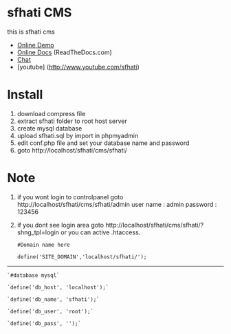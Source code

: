 # sfhati CMS

this is sfhati cms 

* [Online Demo](http://design.sfhati.com/)
* [Online Docs](http://sfhati-cms.readthedocs.org/) (ReadTheDocs.com)
* [Chat](https://gitter.im/sfhati/cms)
* [youtube] (http://www.youtube.com/sfhati)


Install
=======

1. download compress file
2. extract sfhati folder to root host server 
3. create mysql database
4. upload sfhati.sql by import in phpmyadmin 
5. edit conf.php file and set your database name and password 
6. goto http://localhost/sfhati/cms/sfhati/ 

Note
====

1. if you wont login to controlpanel goto http://localhost/sfhati/cms/sfhati/admin
user name : admin 
password : 123456
2. if you dont see login area goto http://localhost/sfhati/cms/sfhati/?shng_tpl=login
or you can active .htaccess. 


    `#Domain name here`

    `define('SITE_DOMAIN','localhost/sfhati/');`

***

    `#database mysql`

    `define('db_host', 'localhost');`

    `define('db_name', 'sfhati');`

    `define('db_user', 'root');`

    `define('db_pass', '');`
